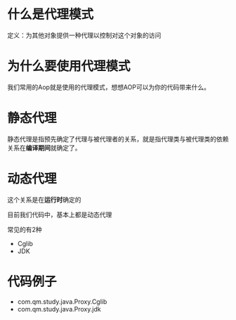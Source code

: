 

# 什么是代理模式

定义：为其他对象提供一种代理以控制对这个对象的访问



# 为什么要使用代理模式

我们常用的Aop就是使用的代理模式，想想AOP可以为你的代码带来什么。



# 静态代理

静态代理是指预先确定了代理与被代理者的关系，就是指代理类与被代理类的依赖关系在**编译期间**就确定了。

# 动态代理

这个关系是在**运行时**确定的

目前我们代码中，基本上都是动态代理

常见的有2种

+ Cglib
+ JDK




# 代码例子

+ com.qm.study.java.Proxy.Cglib
+ com.qm.study.java.Proxy.jdk

